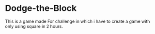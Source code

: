 # Dodge-the-Block
This is a game made For challenge in which i  have to create a game with only using square in 2 hours.
